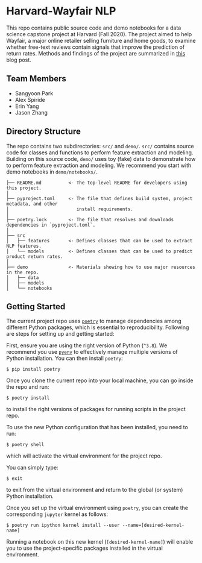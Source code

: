 # Harvard-Wayfair NLP

This repo contains public source code and demo notebooks for a data science capstone project
at Harvard (Fall 2020). The project aimed to help Wayfair, a major online retailer selling
furniture and home goods, to examine whether free-text reviews contain signals that improve
the prediction of return rates. Methods and findings of the project are summarized in
[this](https://towardsdatascience.com/read-the-reviews-analyzing-nlp-signals-of-wayfair-products-7c31b63cd369) blog post.

## Team Members

* Sangyoon Park
* Alex Spiride
* Erin Yang
* Jason Zhang

## Directory Structure
The repo contains two subdirectories: `src/` and `demo/`. `src/` contains source code for classes and functions to perform feature extraction and modeling. Building on this source code, `demo/` uses toy (fake) data to demonstrate how to perform feature extraction and modeling. We recommend you start with demo notebooks in `demo/notebooks/`.
```
├── README.md          <- The top-level README for developers using this project.
│
├── pyproject.toml     <- The file that defines build system, project metadata, and other
│                         install requirements.
│
├── poetry.lock        <- The file that resolves and downloads dependencies in `pyproject.toml`.
│
├── src
│   ├── features       <- Defines classes that can be used to extract NLP features.
│   └── models         <- Defines classes that can be used to predict product return rates.
│
├── demo               <- Materials showing how to use major resources in the repo.
│   ├── data
│   ├── models
│   └── notebooks
```

## Getting Started
The current project repo uses [`poetry`](https://python-poetry.org/docs/) to manage
dependencies among different Python packages, which is essential to reproducibility.
Following are steps for setting up and getting started:

First, ensure you are using the right version of Python (`^3.8`). We recommend you
use [`pyenv`](https://github.com/pyenv/pyenv) to effectively manage multiple versions
of Python installation. You can then install `poetry`:
```
$ pip install poetry
```

Once you clone the current repo into your local machine, you can go inside the repo and run:
```
$ poetry install
```
to install the right versions of packages for running scripts in the project repo.

To use the new Python configuration that has been installed, you need to run:
```
$ poetry shell
```
which will activate the virtual environment for the project repo.

You can simply type:
```
$ exit
```
to exit from the virtual environment and return to the global (or system) Python installation.

Once you set up the virtual environment using `poetry`, you can create the corresponding `jupyter` kernel as follows:
```
$ poetry run ipython kernel install --user --name=[desired-kernel-name]
```
Running a notebook on this new kernel (`[desired-kernel-name]`) will enable you to use the project-specific packages installed in the virtual environment.
